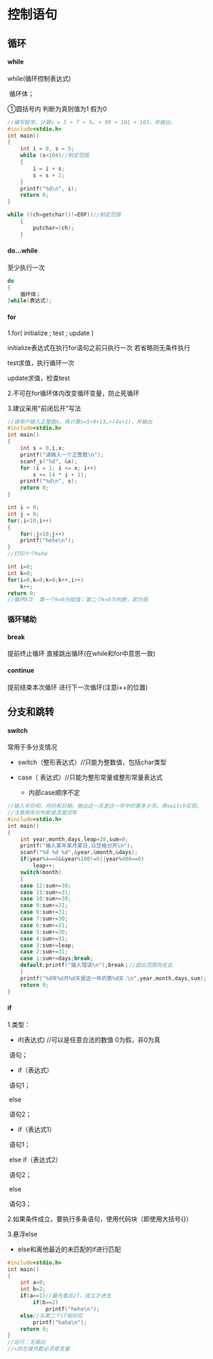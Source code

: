 # 控制语句

## 循环

#### while

while(循环控制表达式)

​          循环体；

①圆括号内 判断为真则值为1 假为0

```c
//编写程序，计算s = 5 + 7 + 9… + 99 + 101 + 103，并输出。
#include<stdio.h>
int main()
{
	int i = 0, s = 5;
	while (s<104)//制定范围
	{
		i = i + s;
		s = s + 2;
	}
	printf("%d\n", i);
    return 0;
}
```

```C
while ((ch=getchar()!=EOF))//制定范围
	{
		putchar=(ch);
	}
```

#### do...while

至少执行一次

```c
do
{
    循环体；
}while(表达式);
```

#### for

1.for( initialize ; test ; update )

   initialize表达式在执行for语句之前只执行一次      若省略则无条件执行

   test求值，执行循环一次                                           

   update求值，检查test

2.不可在for循环体内改变循环变量，防止死循环

3.建议采用"前闭后开"写法

```c
//请用户输入正整数x，再计算s=5+9+13…+(4x+1)，并输出
#include<stdio.h>
int main()
{
	int s = 0,i,x;
	printf("请输入一个正整数\n");
	scanf_s("%d", &x);
	for (i = 1; i <= x; i++)
		s += (4 * i + 1);
	printf("%d\n", s);
    return 0;
}
```

```c
int i = 0;
int j = 0;
for(;i<10;i++)
{
    for(;j<10;j++)
    printf("hehe\n");
}
//打印十个hehe
```

```c
int i=0;
int k=0;
for(i=0,k=0;k=0;k++,i++)
    k++;
return 0;
//循环0次  第一个k=0为赋值；第二个k=0为判断，即为假
```

### 循环辅助

#### break

提前终止循环 直接跳出循环(在while和for中意思一致)

#### continue

提前结束本次循环 进行下一次循环(注意i++的位置)

## 分支和跳转

#### switch

常用于多分支情况

- switch（整形表达式）//只能为整数值，包括char类型

- case（ 表达式）//只能为整形常量或整形常量表达式
  - 内部case顺序不定

```c
//输入年份和、月份和日期，输出这一天是这一年中的第多少天。用switch实现。
//注意用年份判断是否是闰年
#include<stdio.h>
int main()
{
	int year,month,days,leap=28,sum=0;
	printf("输入某年某月某日,以空格分开\n");
	scanf("%d %d %d",&year,&month,&days);
	if(year%4==0&&year%100!=0||year%400==0)
		leap++;
	switch(month)
	{
	case 12:sum+=30;
	case 11:sum+=31;
	case 10:sum+=30;
	case 9:sum+=31;
	case 8:sum+=31;
	case 7:sum+=30;
	case 6:sum+=31;
	case 5:sum+=30;
	case 4:sum+=31;
	case 3:sum+=leap;
	case 2:sum+=31;
	case 1:sum+=days;break;
	default:printf("输入错误\n");break；//超出范围则走此
	}
	printf("%d年%d月%d天是这一年的第%d天.\n",year,month,days,sum);
	return 0;
}
```

#### if 

1.类型：

- if(表达式) //可以是任意合法的数值 0为假，非0为真

​       语句；

- if（表达式）

​       语句1；

​       else

​       语句2；

- if（表达式1）

​       语句1；

​       else if（表达式2）

​       语句2；

​       else

​       语句3；

2.如果条件成立，要执行多条语句，使用代码块（即使用大括号{}）

3.悬浮else

- else和离他最近的未匹配的if进行匹配

```c
#include<stdio.h>
int main()
{
    int a=0;
    int b=2;
    if(a==1)//最先看此if，成立才进去
        if(b==2)
            printf("hehe\n");
    else//与第二个if相对应
        printf("haha\n");
    return 0;
}
//运行：无输出
//=的左操作数必须是变量
```

